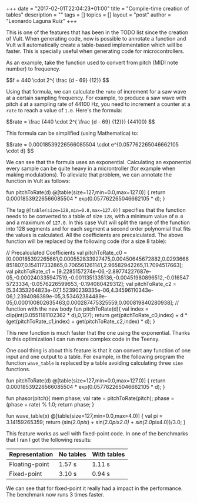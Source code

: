 +++
date = "2017-02-01T22:04:23+01:00"
title = "Compile-time creation of tables"
description = ""
tags = []
topics = []
layout = "post"
author = "Leonardo Laguna Ruiz"
+++

<script type="text/javascript"
   src="https://cdn.mathjax.org/mathjax/latest/MathJax.js?config=TeX-AMS-MML_HTMLorMML">
</script>

This is one of the features that has been in the TODO list since the creation of Vult. When generating code, now is possible to annotate a function and Vult will automatically create a table-based implementation which will be faster. This is specially useful when generating code for microcontrollers.

As an example, take the function used to convert from pitch (MIDI note number) to frequency.

<div>$$f = 440 \cdot 2^{ \frac {d - 69} {12}} $$</div>

Using that formula, we can calculate the `rate` of increment for a saw wave at a certain sampling frequency. For example, to produce a saw wave with pitch `d` at a sampling rate of 44100 Hz, you need to increment a counter at a `rate` to reach a value of `1.0`. Here's the formula:

<div>$$rate = \frac {440 \cdot 2^{ \frac {d - 69} {12}}} {44100} $$</div>

This formula can be simplified (using Mathematica) to:

<div>$$rate = 0.00018539226566085504 \cdot e^{0.057762265046662105 \cdot d} $$</div>

We can see that the formula uses an exponential. Calculating an exponential every sample can be quite heavy in a microntroller (for example when making modulations). To alleviate that problem, we can annotate the function in Vult as follows:

<div class="vult_code" id="snipet-1">fun pitchToRate(d) @[table(size=127,min=0.0,max=127.0)] {
   return 0.00018539226566085504 * exp(0.057762265046662105 * d);
}
</div>

The tag `@[table(size=128,min=0.0,max=127.0)]` specifies that the function needs to be converted to a table of size `128`, with a minimum value of `0.0` and a maximum of `127.0`. In this case Vult will split the range of the function into 128 segments and for each segment a second order polynomial that fits the values is calculated. All the coefficients are precalculated. The above function will be replaced by the following code (for a size 8 table):

<div class="vult_code" id="snipet-2">
// Precalculated Coefficients
val pitchToRate_c0 = [0.000185392265661,0.000552833927475,0.00450645672882,0.0293666851807,0.154117332865,0.706561261141,2.96582942265,11.7094517663];
val pitchToRate_c1 = [9.2285157274e-06,-2.89774227687e-05,-0.000240335947519,-0.0011351335136,-0.00451980896512,-0.0165475723334,-0.0576226599653,-0.194080429312];
val pitchToRate_c2 = [5.34353264823e-07,1.52390239335e-06,4.34596110343e-06,1.2394086389e-05,3.53462384489e-05,0.000100802635463,0.000287475325559,0.000819840280938];
// function with the new body
fun pitchToRate(d){
   val index = clip(int(0.0551181102362 * d),0,127);
   return get(pitchToRate_c0,index) + d * (get(pitchToRate_c1,index) + get(pitchToRate_c2,index) * d);
}
</div>

This new function is much faster that the one using the exponential. Thanks to this optimization I can run more complex code in the Teensy.

One cool thing is about this feature is that it can convert any function of one input and one output to a table. For example, in the following program the function `wave_table` is replaced by a table avoiding calculating three `sine` functions.


<div class="vult_code" id="snipet-3">fun pitchToRate(d) @[table(size=127,min=0.0,max=127.0)] {
   return 0.00018539226566085504 * exp(0.057762265046662105 * d);
}

fun phasor(pitch){
    mem phase;
    val rate = pitchToRate(pitch);
    phase = (phase + rate) % 1.0;
    return phase;
}

fun wave_table(x) @[table(size=127,min=0.0,max=4.0)] {
    val pi = 3.14159265359;
    return (sin(2.0*pi*x) + sin(2.0*pi*x*2.0) + sin(2.0*pi*x*4.0))/3.0;
}
</div>

This feature works as well with fixed-point code. In one of the benchmarks that I ran I got the following results:

<table class="table">
<thead>
   <tr> <th> Representation </th> <th> No tables </th> <th> With tables </th> </tr>
</thead>
<tbody>
   <tr> <td> Floating-point </td> <td> 1.57 s  </td> <td> 1.11 s </td> </tr>
   <tr> <td> Fixed-point </td> <td> 3.10 s  </td> <td> 0.94 s </td> </tr>
</tbody>
</table>

We can see that for fixed-point it really had a impact in the performance. The benchmark now runs 3 times faster.

<script type="text/javascript" src="../../javascripts/external/ace/ace.js"></script>
<script type="text/javascript" src="../../javascripts/main.js"></script>

